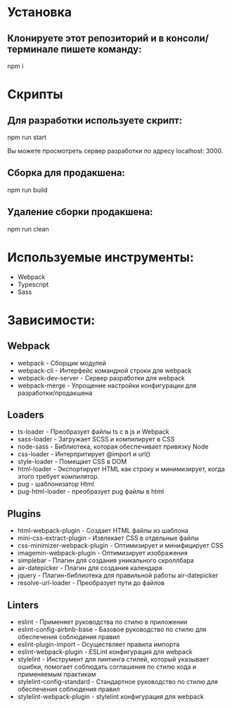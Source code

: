 # Установка

## Клонируете этот репозиторий и в консоли/терминале пишете команду:

npm i

# Скрипты

## Для разработки используете скрипт:

npm run start

Вы можете просмотреть сервер разработки по адресу localhost: 3000.

## Сборка для продакшена:

npm run build

## Удаление сборки продакшена:

npm run clean

# Используемые инструменты:

- Webpack
- Typescript
- Sass

# Зависимости:

## Webpack

- webpack - Сборщик модулей
- webpack-cli - Интерфейс командной строки для webpack
- webpack-dev-server - Сервер разработки для webpack
- webpack-merge - Упрощение настройки конфигурации для разработки/продакшена

## Loaders

- ts-loader - Преобразует файлы ts с в js и Webpack
- sass-loader - Загружает SCSS и компилирует в CSS
- node-sass - Библиотека, которая обеспечивает привязку Node
- css-loader - Интерпритирует @import и url()
- style-loader - Помещает CSS в DOM
- html-loader - Экспортирует HTML как строку и минимизирует, когда этого требует компилятор.
- pug - шаблонизатор Html
- pug-html-loader - преобразует pug файлы в html

## Plugins

- html-webpack-plugin - Создает HTML файлы из шаблона
- mini-css-extract-plugin - Извлекает CSS в отдельные файлы
- css-minimizer-webpack-plugin - Оптимизирует и минифицирует CSS
- imagemin-webpack-plugin - Оптимизирует изображения
- simplebar - Плагин для создания уникального скроллбара
- air-datepicker - Плагин для создания календаря
- jquery - Плагин-библиотека для правильной работы air-datepicker
- resolve-url-loader - Преобразует пути до файлов

## Linters

- eslint - Применяет руководства по стилю в приложении
- eslint-config-airbnb-base - Базовое руководство по стилю для обеспечения соблюдения правил
- eslint-plugin-import - Осуществляет правила импорта
- eslint-webpack-plugin - ESLint конфигурация для webpack
- stylelint - Инструмент для линтинга стилей, который указывает ошибки, помогает соблюдать соглашения по стилю кода и применяемым практикам
- stylelint-config-standard - Стандартное руководство по стилю для обеспечения соблюдения правил
- stylelint-webpack-plugin - stylelint конфигурация для webpack
